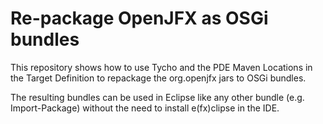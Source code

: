 # Re-package OpenJFX as OSGi bundles

This repository shows how to use Tycho and the PDE Maven Locations in the Target Definition to repackage the org.openjfx jars to OSGi bundles.

The resulting bundles can be used in Eclipse like any other bundle (e.g. Import-Package) without the need to install e(fx)clipse in the IDE.